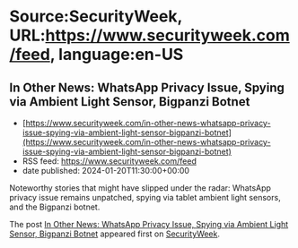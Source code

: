 # Source:SecurityWeek, URL:https://www.securityweek.com/feed, language:en-US

## In Other News: WhatsApp Privacy Issue, Spying via Ambient Light Sensor, Bigpanzi Botnet
 - [https://www.securityweek.com/in-other-news-whatsapp-privacy-issue-spying-via-ambient-light-sensor-bigpanzi-botnet](https://www.securityweek.com/in-other-news-whatsapp-privacy-issue-spying-via-ambient-light-sensor-bigpanzi-botnet)
 - RSS feed: https://www.securityweek.com/feed
 - date published: 2024-01-20T11:30:00+00:00

<p>Noteworthy stories that might have slipped under the radar: WhatsApp privacy issue remains unpatched, spying via tablet ambient light sensors, and the Bigpanzi botnet. </p>
<p>The post <a href="https://www.securityweek.com/in-other-news-whatsapp-privacy-issue-spying-via-ambient-light-sensor-bigpanzi-botnet/">In Other News: WhatsApp Privacy Issue, Spying via Ambient Light Sensor, Bigpanzi Botnet</a> appeared first on <a href="https://www.securityweek.com">SecurityWeek</a>.</p>


